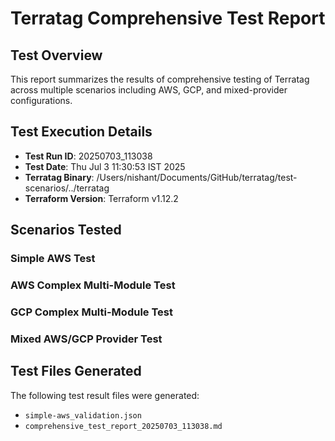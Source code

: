 # Terratag Comprehensive Test Report

## Test Overview

This report summarizes the results of comprehensive testing of Terratag across multiple scenarios including AWS, GCP, and mixed-provider configurations.

## Test Execution Details

- **Test Run ID**: 20250703_113038
- **Test Date**: Thu Jul  3 11:30:53 IST 2025
- **Terratag Binary**: /Users/nishant/Documents/GitHub/terratag/test-scenarios/../terratag
- **Terraform Version**: Terraform v1.12.2

## Scenarios Tested

### Simple AWS Test

### AWS Complex Multi-Module Test

### GCP Complex Multi-Module Test

### Mixed AWS/GCP Provider Test

## Test Files Generated

The following test result files were generated:

- `simple-aws_validation.json`
- `comprehensive_test_report_20250703_113038.md`

